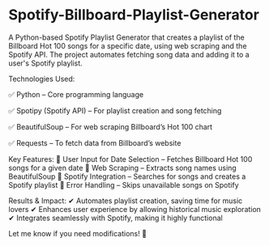 # Spotify-Billboard-Playlist-Generator
A Python-based Spotify Playlist Generator that creates a playlist of the Billboard Hot 100 songs for a specific date, using web scraping and the Spotify API. The project automates fetching song data and adding it to a user's Spotify playlist.

Technologies Used:

✅ Python – Core programming language

✅ Spotipy (Spotify API) – For playlist creation and song fetching

✅ BeautifulSoup – For web scraping Billboard’s Hot 100 chart

✅ Requests – To fetch data from Billboard’s website

Key Features:
🔹 User Input for Date Selection – Fetches Billboard Hot 100 songs for a given date
🔹 Web Scraping – Extracts song names using BeautifulSoup
🔹 Spotify Integration – Searches for songs and creates a Spotify playlist
🔹 Error Handling – Skips unavailable songs on Spotify

Results & Impact:
✔ Automates playlist creation, saving time for music lovers
✔ Enhances user experience by allowing historical music exploration
✔ Integrates seamlessly with Spotify, making it highly functional

Let me know if you need modifications! 🚀
